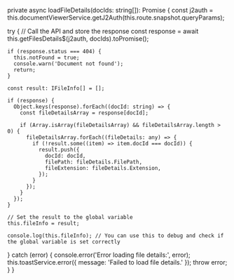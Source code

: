 private async loadFileDetails(docIds: string[]): Promise<void> {
  const j2auth = this.documentViewerService.getJ2Auth(this.route.snapshot.queryParams);

  try {
    // Call the API and store the response
    const response = await this.getFilesDetails$(j2auth, docIds).toPromise();
    
    if (response.status === 404) {
      this.notFound = true;
      console.warn('Document not found');
      return;
    }

    const result: IFileInfo[] = [];
    
    if (response) {
      Object.keys(response).forEach((docId: string) => {
        const fileDetailsArray = response[docId];

        if (Array.isArray(fileDetailsArray) && fileDetailsArray.length > 0) {
          fileDetailsArray.forEach((fileDetails: any) => {
            if (!result.some((item) => item.docId === docId)) {
              result.push({
                docId: docId,
                filePath: fileDetails.FilePath,
                fileExtension: fileDetails.Extension,
              });
            }
          });
        }
      });
    }

    // Set the result to the global variable
    this.fileInfo = result;

    console.log(this.fileInfo); // You can use this to debug and check if the global variable is set correctly
  } catch (error) {
    console.error('Error loading file details:', error);
    this.toastService.error({ message: 'Failed to load file details.' });
    throw error;
  }
}